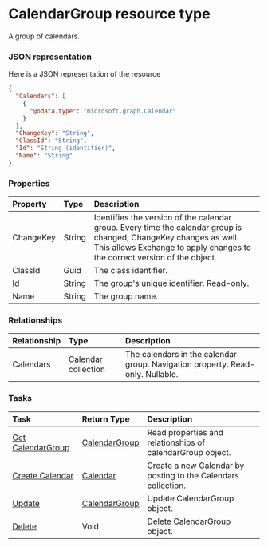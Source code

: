 # CalendarGroup resource type

A group of calendars.

### JSON representation

Here is a JSON representation of the resource

<!-- {
  "blockType": "resource",
  "optionalProperties": [
    "Calendars"
  ],
  "@odata.type": "microsoft.graph.CalendarGroup"
}-->

```json
{
  "Calendars": [
    {
      "@odata.type": "microsoft.graph.Calendar"
    }
  ],
  "ChangeKey": "String",
  "ClassId": "String",
  "Id": "String (identifier)",
  "Name": "String"
}

```
### Properties
| Property	   | Type	|Description|
|:---------------|:--------|:----------|
|ChangeKey|String|Identifies the version of the calendar group. Every time the calendar group is changed, ChangeKey changes as well. This allows Exchange to apply changes to the correct version of the object.|
|ClassId|Guid|The class identifier.|
|Id|String|The group's unique identifier. Read-only.|
|Name|String|The group name.|

### Relationships
| Relationship | Type	|Description|
|:---------------|:--------|:----------|
|Calendars|[Calendar](calendar.md) collection|The calendars in the calendar group. Navigation property. Read-only. Nullable.|

### Tasks

| Task		   | Return Type	|Description|
|:---------------|:--------|:----------|
|[Get CalendarGroup](../api/calendargroup_get.md) | [CalendarGroup](calendargroup.md) |Read properties and relationships of calendarGroup object.|
|[Create Calendar](../api/calendargroup_post_calendars.md) |[Calendar](calendar.md)| Create a new Calendar by posting to the Calendars collection.|
|[Update](../api/calendargroup_update.md) | [CalendarGroup](calendargroup.md)	|Update CalendarGroup object. |
|[Delete](../api/calendargroup_delete.md) | Void	|Delete CalendarGroup object. |

<!-- uuid: d3516e02-7709-4c95-a0a0-93a9a1ca3d19
2015-10-16 16:12:40 UTC -->
<!-- {
  "type": "#page.annotation",
  "description": "CalendarGroup resource",
  "keywords": "",
  "section": "documentation",
  "tocPath": ""
}-->